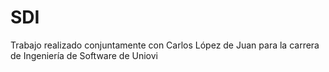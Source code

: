 # SDI
Trabajo realizado conjuntamente con Carlos López de Juan para la carrera de Ingeniería de Software de Uniovi

